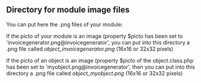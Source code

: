 
Directory for module image files
--------------------------------

You can put here the .png files of your module:


If the picto of your module is an image (property $picto has been set to 'invoicegenerator.png@invoicegenerator', you can put into this
directory a .png file called *object_invoicegenerator.png* (16x16 or 32x32 pixels)


If the picto of an object is an image (property $picto of the object.class.php has been set to 'myobject.png@invoicegenerator', then you can put into this
directory a .png file called *object_myobject.png* (16x16 or 32x32 pixels)

